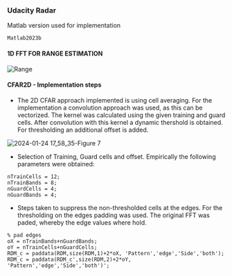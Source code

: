 ### Udacity Radar 
Matlab version used for implementation
```
Matlab2023b
```

#### 1D FFT FOR RANGE ESTIMATION
![Range](https://github.com/danny-bit/udacity_sensorfusion/assets/59084863/66dedd0b-6c64-4964-b393-19534d6f7f1b)

#### CFAR2D - Implementation steps
- The 2D CFAR approach implemented is using cell averaging.
For the implementation a convolution approach was used, as this can be vectorized.
The kernel was calculated using the given training and guard cells.
After convolution with this kernel a dynamic thershold is obtained.
For thresholding an additional offset is added.

![2024-01-24 17_58_35-Figure 7](https://github.com/danny-bit/udacity_sensorfusion/assets/59084863/dc104e36-a583-4e79-977b-d7b8771b8995)

- Selection of Training, Guard cells and offset.
Empirically the following parameters were obtained:

```
nTrainCells = 12;
nTrainBands = 8;
nGuardCells = 4;
nGuardBands = 4;
```
- Steps taken to suppress the non-thresholded cells at the edges.
For the thresholding on the edges padding was used.
The original FFT was paded, whereby the edge values where hold.

```
% pad edges
oX = nTrainBands+nGuardBands;
oY = nTrainCells+nGuardCells;
RDM_c = paddata(RDM,size(RDM,1)+2*oX, 'Pattern','edge','Side','both');
RDM_c = paddata(RDM_c',size(RDM,2)+2*oY, 'Pattern','edge','Side','both')';
```
